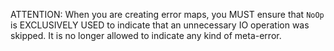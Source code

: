 ATTENTION: When you are creating error maps, you MUST ensure that `NoOp` is EXCLUSIVELY USED to indicate that an unnecessary IO operation was skipped. It is no longer allowed to indicate any kind of meta-error. 
